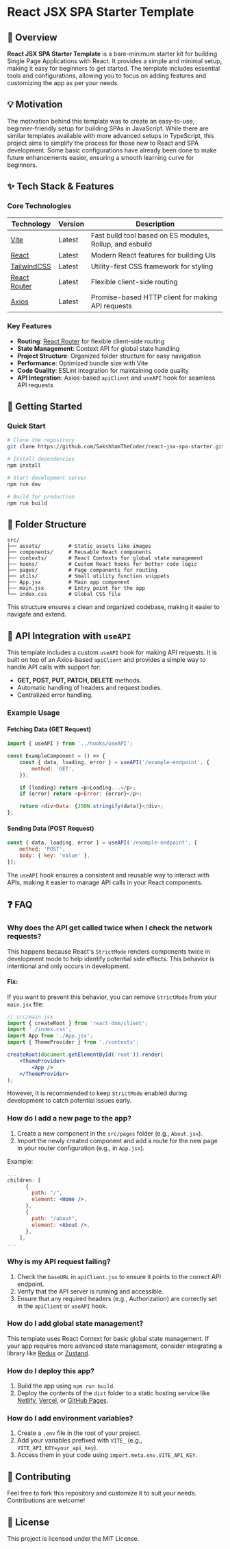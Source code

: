 # React JSX SPA Starter Template

## 🌟 Overview

**React JSX SPA Starter Template** is a bare-minimum starter kit for building Single Page Applications with React. It provides a simple and minimal setup, making it easy for beginners to get started. The template includes essential tools and configurations, allowing you to focus on adding features and customizing the app as per your needs.

## 💡 Motivation

The motivation behind this template was to create an easy-to-use, beginner-friendly setup for building SPAs in JavaScript. While there are similar templates available with more advanced setups in TypeScript, this project aims to simplify the process for those new to React and SPA development. Some basic configurations have already been done to make future enhancements easier, ensuring a smooth learning curve for beginners.

## ✨ Tech Stack & Features

### Core Technologies

| Technology                               | Version | Description                                              |
| ---------------------------------------- | ------- | -------------------------------------------------------- |
| [Vite](https://vitejs.dev/)              | Latest  | Fast build tool based on ES modules, Rollup, and esbuild |
| [React](https://react.dev/)              | Latest  | Modern React features for building UIs                   |
| [TailwindCSS](https://tailwindcss.com/)  | Latest  | Utility-first CSS framework for styling                  |
| [React Router](https://reactrouter.com/) | Latest  | Flexible client-side routing                             |
| [Axios](https://axios-http.com/)         | Latest  | Promise-based HTTP client for making API requests        |

### Key Features

-   **Routing**: [React Router](https://reactrouter.com/) for flexible client-side routing
-   **State Management**: Context API for global state handling
-   **Project Structure**: Organized folder structure for easy navigation
-   **Performance**: Optimized bundle size with Vite
-   **Code Quality**: ESLint integration for maintaining code quality
-   **API Integration**: Axios-based `apiClient` and `useAPI` hook for seamless API requests

## 🚀 Getting Started

### Quick Start

```bash
# Clone the repository
git clone https://github.com/SakshhamTheCoder/react-jsx-spa-starter.git

# Install dependencies
npm install

# Start development server
npm run dev

# Build for production
npm run build
```

## 📂 Folder Structure

```
src/
├── assets/         # Static assets like images
├── components/     # Reusable React components
├── contexts/       # React Contexts for global state management
├── hooks/          # Custom React hooks for better code logic
├── pages/          # Page components for routing
├── utils/          # Small utility function snippets
├── App.jsx         # Main app component
├── main.jsx        # Entry point for the app
└── index.css       # Global CSS file
```

This structure ensures a clean and organized codebase, making it easier to navigate and extend.

## 🔧 API Integration with `useAPI`

This template includes a custom `useAPI` hook for making API requests. It is built on top of an Axios-based `apiClient` and provides a simple way to handle API calls with support for:

-   **GET, POST, PUT, PATCH, DELETE** methods.
-   Automatic handling of headers and request bodies.
-   Centralized error handling.

### Example Usage

#### Fetching Data (GET Request)

```javascript
import { useAPI } from '../hooks/useAPI';

const ExampleComponent = () => {
    const { data, loading, error } = useAPI('/example-endpoint', {
        method: 'GET',
    });

    if (loading) return <p>Loading...</p>;
    if (error) return <p>Error: {error}</p>;

    return <div>Data: {JSON.stringify(data)}</div>;
};
```

#### Sending Data (POST Request)

```jsx
const { data, loading, error } = useAPI('/example-endpoint', {
    method: 'POST',
    body: { key: 'value' },
});
```

The `useAPI` hook ensures a consistent and reusable way to interact with APIs, making it easier to manage API calls in your React components.

## ❓ FAQ

### Why does the API get called twice when I check the network requests?

This happens because React's `StrictMode` renders components twice in development mode to help identify potential side effects. This behavior is intentional and only occurs in development.

#### Fix:

If you want to prevent this behavior, you can remove `StrictMode` from your `main.jsx` file:

```jsx
// src/main.jsx
import { createRoot } from 'react-dom/client';
import './index.css';
import App from './App.jsx';
import { ThemeProvider } from './contexts';

createRoot(document.getElementById('root')).render(
    <ThemeProvider>
        <App />
    </ThemeProvider>
);
```

However, it is recommended to keep `StrictMode` enabled during development to catch potential issues early.

### How do I add a new page to the app?

1. Create a new component in the `src/pages` folder (e.g., `About.jsx`).
2. Import the newly created component and add a route for the new page in your router configuration (e.g., in `App.jsx`).

Example:

```jsx
...
children: [
      {
        path: "/",
        element: <Home />,
      },
      {
        path: "/about",
        element: <About />,
      },
    ],
...
```

### Why is my API request failing?

1. Check the `baseURL` in `apiClient.jsx` to ensure it points to the correct API endpoint.
2. Verify that the API server is running and accessible.
3. Ensure that any required headers (e.g., Authorization) are correctly set in the `apiClient` or `useAPI` hook.

### How do I add global state management?

This template uses React Context for basic global state management. If your app requires more advanced state management, consider integrating a library like [Redux](https://redux.js.org/) or [Zustand](https://zustand-demo.pmnd.rs/).

### How do I deploy this app?

1. Build the app using `npm run build`.
2. Deploy the contents of the `dist` folder to a static hosting service like [Netlify](https://www.netlify.com/), [Vercel](https://vercel.com/), or [GitHub Pages](https://pages.github.com/).

### How do I add environment variables?

1. Create a `.env` file in the root of your project.
2. Add your variables prefixed with `VITE_` (e.g., `VITE_API_KEY=your_api_key`).
3. Access them in your code using `import.meta.env.VITE_API_KEY`.

## 🤝 Contributing

Feel free to fork this repository and customize it to suit your needs. Contributions are welcome!

## 📜 License

This project is licensed under the MIT License.

